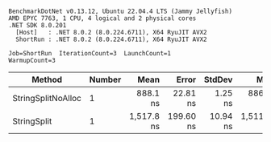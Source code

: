 ```

BenchmarkDotNet v0.13.12, Ubuntu 22.04.4 LTS (Jammy Jellyfish)
AMD EPYC 7763, 1 CPU, 4 logical and 2 physical cores
.NET SDK 8.0.201
  [Host]   : .NET 8.0.2 (8.0.224.6711), X64 RyuJIT AVX2
  ShortRun : .NET 8.0.2 (8.0.224.6711), X64 RyuJIT AVX2

Job=ShortRun  IterationCount=3  LaunchCount=1  
WarmupCount=3  

```
| Method             | Number | Mean       | Error     | StdDev   | Min        | Max        | Gen0   | Allocated |
|------------------- |------- |-----------:|----------:|---------:|-----------:|-----------:|-------:|----------:|
| StringSplitNoAlloc | 1      |   888.1 ns |  22.81 ns |  1.25 ns |   886.7 ns |   889.2 ns |      - |         - |
| StringSplit        | 1      | 1,517.8 ns | 199.60 ns | 10.94 ns | 1,511.5 ns | 1,530.4 ns | 0.0381 |    3208 B |
